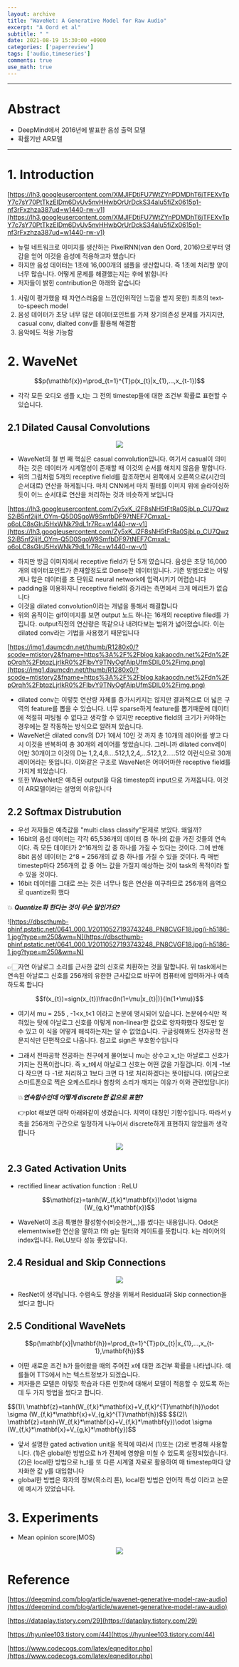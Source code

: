 ```yaml
---
layout: archive
title: "WaveNet: A Generative Model for Raw Audio"
excerpt: "A Oord et al"
subtitle: " "
date: 2021-08-19 15:30:00 +0900
categories: ['paperreview']
tags: ['audio,timeseries']
comments: true
use_math: true
---
```


***

# Abstract

- DeepMind에서 2016년에 발표한 음성 출력 모델
- 확률기반 AR모델

***

# 1. Introduction

[https://lh3.googleusercontent.com/XMJlFDtiFU7WtZYnPDMDhT6jTFEXvTpY7c7sY70PtTkzEIDm6DvUv5nvHHwbOrUrDckS34aIu5fiZx0615p1-nf3rFxzhza387ud=w1440-rw-v1](https://lh3.googleusercontent.com/XMJlFDtiFU7WtZYnPDMDhT6jTFEXvTpY7c7sY70PtTkzEIDm6DvUv5nvHHwbOrUrDckS34aIu5fiZx0615p1-nf3rFxzhza387ud=w1440-rw-v1)


- 뉴럴 네트워크로 이미지를 생산하는 PixelRNN(van den Oord, 2016)으로부터 영감을 얻어 이것을 음성에 적용하고자 했습니다
- 하지만 음성 데이터는 1초에 16,000개의 샘플을 생산합니다. 즉 1초에 처리할 양이 너무 많습니다. 어떻게 문제를 해결했는지는 후에 밝힙니다
- 저자들이 밝힌 contribution은 아래와 같습니다
1. 사람이 평가했을 때 자연스러움을 느낀(인위적인 느낌을 받지 못한) 최초의 text-to-speech model
2. 음성 데이터가 초당 너무 많은 데이터포인트를 가져 장기의존성 문제를 가지지만, casual conv, dialted conv를 활용해 해결함
3. 음악에도 적용 가능함

# 2. WaveNet

$$p(\mathbf{x})=\prod_{t=1}^{T}p(x_{t}|x_{1},...,x_{t-1})$$

- 각각 모든 오디오 샘플 x_t는 그 전의 timestep들에 대한 조건부 확률로 표현할 수 있습니다.

## 2.1 Dilated Causal Convolutions

<p align="center"><img src="/assets/images/wavenet/Untitled.png"></p>

- WaveNet의 철 번 째 핵심은 casual convolution입니다. 여기서 casual이 의미하는 것은 데이터가 시계열성이 존재할 때 이것의 순서를 해치지 않음을 말합니다.
- 위의 그림처럼 5개의 receptive field를 참조하면서 왼쪽에서 오른쪽으로(시간의 순서대로) 연산을 하게됩니다. 마치 CNN에서 마치 필터를 이미지 위에 슬라이싱하듯이 어느 순서대로 연산을 처리하는 것과 비슷하게 보입니다

[https://lh3.googleusercontent.com/Zy5xK_i2F8sNH5tFtRa0SjbLp_CU7QwzS2iB5nf2ijIf_OYm-Q5D0SgoW9SmfbDF97tNEF7CmxaL-o6oLC8sGIrJ5HxWNk79dL1r7Rc=w1440-rw-v1](https://lh3.googleusercontent.com/Zy5xK_i2F8sNH5tFtRa0SjbLp_CU7QwzS2iB5nf2ijIf_OYm-Q5D0SgoW9SmfbDF97tNEF7CmxaL-o6oLC8sGIrJ5HxWNk79dL1r7Rc=w1440-rw-v1)

- 하지만 방금 이미지에서 receptive field가 단 5개 였습니다. 음성은 초당 16,000개의 데이터포인트가 존재할정도로 Dense한 데이터입니다. 기존 방법으로는 이렇게나 많은 데이터를 초 단위로 neural network에 입력시키기 어렵습니다
- padding을 이용하자니 receptive field의 증가라는 측면에서 크게 메리트가 없습니다
- 이것을 dilated convolution이라는 개념을 통해서 해결합니다
- 위의 움직이는 gif이미지를 보면 output 노드 하나는 16개의 receptive filed를 가집니다. output직전의 연산량은 똑같으나 내려다보는 범위가 넓어졌습니다. 이는 dilated conv라는 기법을 사용했기 때문입니다

[https://img1.daumcdn.net/thumb/R1280x0/?scode=mtistory2&fname=https%3A%2F%2Fblog.kakaocdn.net%2Fdn%2FpOrqh%2FbtqzLjrlkR0%2FIbvY9TNyOgfAipUfmSDlL0%2Fimg.png](https://img1.daumcdn.net/thumb/R1280x0/?scode=mtistory2&fname=https%3A%2F%2Fblog.kakaocdn.net%2Fdn%2FpOrqh%2FbtqzLjrlkR0%2FIbvY9TNyOgfAipUfmSDlL0%2Fimg.png)

- dilated conv는 이렇듯 연산량 자체를 증가시키지는 않지만 결과적으로 더 넓은 구역의 feature를 뽑을 수 있습니다. 너무 sparse하게 feature를 뽑기때문에 데이터에 적절히 피팅될 수 없다고 생각할 수 있지만 receptive field의 크기가 커야하는 경우에는 잘 작동하는 방식으로 알려져 있습니다.
- WaveNet은 dilated conv의 D가 1에서 10인 것 까지 총 10개의 레이어를 쌓고 다시 이것을 반복하여 총 30개의 레이어를 쌓았습니다. 그러니까 dilated conv레이어만 30개이고 이것의 D는 1,2,4,8....512,1,2,4,...512,1,2.....512 이런식으로 30개 레이어라는 뜻입니다. 이와같은 구조로 WaveNet은 어마어마한 receptive field를 가지게 되었습니다.
- 또한 WaveNet은 예측된 output을 다음 timestep의 input으로 가져옵니다. 이것이 AR모델이라는 설명의 이유입니다


## 2.2 Softmax Distrubution

- 우선 저자들은 예측값을 "multi class classify"문제로 보았다. 왜일까?
- 16bit의 음성 데이터는 각각 65,536개의 데이터 중 하나의 값을 가진 것들의 연속이다. 즉 모든 데이터가 2^16개의 값 중 하나를 가질 수 있다는 것이다. 그에 반해 8bit 음성 데이터는 2^8 = 256개의 값 중 하나를 가질 수 있을 것이다. 즉 매번 timestep마다 256개의 값 중 어느 값을 가질지 예상하는 것이 task의 목적이라 할 수 있을 것이다.
- 16bit 데이터를 그대로 쓰는 것은 너무나 많은 연산을 여구하므로 256개의 음역으로 quantize화 했다

💥 ***Quantize화 한다는 것이 무슨 말인가요?***

![https://dbscthumb-phinf.pstatic.net/0641_000_1/20110527193743248_PN8CVGF18.jpg/i-h5186-1.jpg?type=m250&wm=N](https://dbscthumb-phinf.pstatic.net/0641_000_1/20110527193743248_PN8CVGF18.jpg/i-h5186-1.jpg?type=m250&wm=N)

👉🏻자연 아날로그 소리를 근사한 값의 신호로 치환하는 것을 말합니다. 위 task에서는 연속된 아날로그 신호를 256개의 유한한 근사값으로 바꾸어 컴퓨터에 입력하거나 예측하도록 합니다

<div style="text-align:center">
$$f(x_{t})=sign(x_{t})\frac{ln(1+\mu|x_{t}|)}{ln(1+\mu)}$$
</div>

- 여기서 mu = 255 , -1<x_t<1 이라고 논문에 명시되어 있습니다. 논문에수식만 적혀있는 탓에 아날로그 신호를 이렇게 non-linear한 값으로 양자화했다 정도만 알 수 있고 이 식을 어떻게 해석하는지는 알 수 없었습니다. 구글링해봐도 전자공학 전문지식만 단편적으로 나옵니다. 참고로 sign은 부호함수입니다
- 그래서 전파공학 전공하는 친구에게 물어보니 mu는 상수고 x_t는 아날로그 신호가 가지는 진폭이랍니다. 즉 x_t에서 아날로그 신호는 어떤 값을 가질겁니다. 이게 -1보다 작으면 다 -1로 처리하고 1보다 크면 다 1로 처리하겠다는 뜻이랍니다. (여담으로 스마트폰으로 찍은 오케스트라나 합창의 소리가 깨지는 이유가 이와 관련있답니다)

    💥***연속함수인데 어떻게 discrete한 값으로 표현?***

    👉plot 해보면 대략 아래와같이 생겼습니다. 치역이 대칭인 기함수입니다. 따라서 y축을 256개의 구간으로 일정하게 나누어서 discrete하게 표현하지 않았을까 생각합니다

<p align="center"><img src="/assets/images/wavenet/Untitled 1.png"></p>
<!-- ![WaveNet%20A%20Generative%20Model%20for%20Raw%20Audio%20e29a1738fb9d49f1b2a2181994580f13/Untitled%201.png](WaveNet%20A%20Generative%20Model%20for%20Raw%20Audio%20e29a1738fb9d49f1b2a2181994580f13/Untitled%201.png) -->

## 2.3 Gated Activation Units

- rectified linear activation function : ReLU

<div style="text-align:center">
$$\mathbf{z}=tanh(W_{f,k}*\mathbf{x})\odot \sigma (W_{g,k}*\mathbf{x})$$
</div>

- WaveNet이 조금 특별한 활성함수(비슷한거,,,)를 썼다는 내용입니다. Odot은 elementwise한 연산을 말하고 f와 g는 필터와 게이트를 뜻합니다. k는 레이어의 index입니다. ReLU보다 성능 좋았답니다.

## 2.4 Residual and Skip Connections

<p align="center"><img src="/assets/images/wavenet/Untitled 2.png"></p>
<!-- 
![WaveNet%20A%20Generative%20Model%20for%20Raw%20Audio%20e29a1738fb9d49f1b2a2181994580f13/Untitled%202.png](WaveNet%20A%20Generative%20Model%20for%20Raw%20Audio%20e29a1738fb9d49f1b2a2181994580f13/Untitled%202.png) -->

- ResNet이 생각납니다. 수렴속도 향상을 위해서 Residual과 Skip connection을 썼다고 합니다

## 2.5 Conditional WaveNets

<div style="text-align:center">
$$p(\mathbf{x}|\mathbf{h})=\prod_{t=1}^{T}p(x_{t}|x_{1},...,x_{t-1},\mathbf{h})$$
</div>

- 어떤 새로운 조건 h가 들어왔을 때의 주어진 x에 대한 조건부 확률을 나타냅니다. 예를들어 TTS에서 h는 텍스트정보가 되겠습니다.
- 저자들은 모델은 이렇듯 학습과 다른 인풋h에 대해서 모델이 적응할 수 있도록 하는데 두 가지 방법을 썼다고 합니다.

<div style="text-align:cneter">
$$(1)\ \mathbf{z}=tanh(W_{f,k}*\mathbf{x}+V_{f,k}^{T}\mathbf{h})\odot \sigma (W_{f,k}*\mathbf{x}+V_{g,k}^{T}\mathbf{h})$$
$$(2)\ \mathbf{z}=tanh(W_{f,k}*\mathbf{x}+V_{f,k}*\mathbf{y})\odot \sigma (W_{f,k}*\mathbf{x}+V_{g,k}*\mathbf{y})$$
</div>

- 앞서 설명한 gated activation unit을 목적에 따라서 (1)또는 (2)로 변경해 사용합니다. (1)은 global한 방법으로 h가 전체에 영향을 미칠 수 있도록 설정되었습니다. (2)은 local한 방법으로 h_t를 또 다른 시계열 자료로 활용하여 매 timestep마다 양자화한 값 y를 대입합니다
- global한 방법은 화자의 정보(목소리 톤), local한 방법은 언어적 특성 이라고 논문에 예시가 있었습니다.

# 3. Experiments

- Mean opinion score(MOS)

<p align="center"><img src="/assets/images/wavenet/Untitled 3.png"></p>
<!-- ![WaveNet%20A%20Generative%20Model%20for%20Raw%20Audio%20e29a1738fb9d49f1b2a2181994580f13/Untitled%203.png](WaveNet%20A%20Generative%20Model%20for%20Raw%20Audio%20e29a1738fb9d49f1b2a2181994580f13/Untitled%203.png) -->


# Reference

[https://deepmind.com/blog/article/wavenet-generative-model-raw-audio](https://deepmind.com/blog/article/wavenet-generative-model-raw-audio)

[https://dataplay.tistory.com/29](https://dataplay.tistory.com/29)

[https://hyunlee103.tistory.com/44](https://hyunlee103.tistory.com/44)

[https://www.codecogs.com/latex/eqneditor.php](https://www.codecogs.com/latex/eqneditor.php)